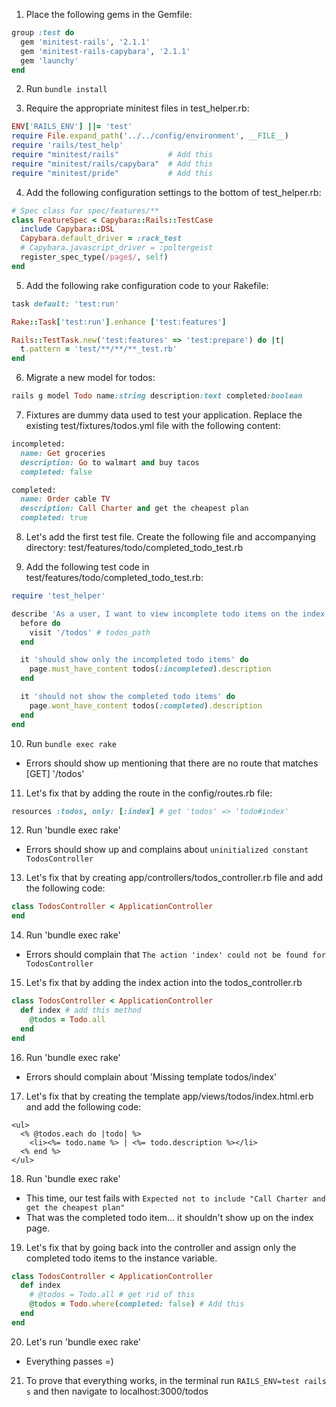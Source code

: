 1. Place the following gems in the Gemfile:
``` ruby
group :test do
  gem 'minitest-rails', '2.1.1'
  gem 'minitest-rails-capybara', '2.1.1'
  gem 'launchy'
end
```

2. Run `bundle install`

3. Require the appropriate minitest files in test_helper.rb:
``` ruby
ENV['RAILS_ENV'] ||= 'test'
require File.expand_path('../../config/environment', __FILE__)
require 'rails/test_help'
require "minitest/rails"           # Add this
require "minitest/rails/capybara"  # Add this
require "minitest/pride"           # Add this
```

4. Add the following configuration settings to the bottom of test_helper.rb:
``` ruby
# Spec class for spec/features/**
class FeatureSpec < Capybara::Rails::TestCase
  include Capybara::DSL
  Capybara.default_driver = :rack_test
  # Capybara.javascript_driver = :poltergeist
  register_spec_type(/page$/, self)
end
```

5. Add the following rake configuration code to your Rakefile:
``` ruby
task default: 'test:run'

Rake::Task['test:run'].enhance ['test:features']

Rails::TestTask.new('test:features' => 'test:prepare') do |t|
  t.pattern = 'test/**/**/**_test.rb'
end
```

6. Migrate a new model for todos:
``` ruby
rails g model Todo name:string description:text completed:boolean
```

7. Fixtures are dummy data used to test your application. Replace the existing test/fixtures/todos.yml file with the following content:
``` ruby
incompleted:
  name: Get groceries
  description: Go to walmart and buy tacos
  completed: false

completed:
  name: Order cable TV
  description: Call Charter and get the cheapest plan
  completed: true
```

8. Let's add the first test file. Create the following file and accompanying directory:  test/features/todo/completed_todo_test.rb

9. Add the following test code in test/features/todo/completed_todo_test.rb:
``` ruby
require 'test_helper'

describe 'As a user, I want to view incomplete todo items on the index page' do
  before do
    visit '/todos' # todos_path
  end

  it 'should show only the incompleted todo items' do
    page.must_have_content todos(:incompleted).description
  end

  it 'should not show the completed todo items' do
    page.wont_have_content todos(:completed).description
  end
end
```

10. Run `bundle exec rake`
- Errors should show up mentioning that there are no route that matches [GET] '/todos'

11. Let's fix that by adding the route in the config/routes.rb file:
``` ruby
resources :todos, only: [:index] # get 'todos' => 'todo#index'
```

12. Run 'bundle exec rake'
- Errors should show up and complains about `uninitialized constant TodosController`

13. Let's fix that by creating app/controllers/todos_controller.rb file and add the following code:
``` ruby
class TodosController < ApplicationController
end
```

14. Run 'bundle exec rake'
- Errors should complain that `The action 'index' could not be found for TodosController`

15. Let's fix that by adding the index action into the todos_controller.rb
``` ruby
class TodosController < ApplicationController
  def index # add this method
    @todos = Todo.all
  end
end
```

16. Run 'bundle exec rake'
- Errors should complain about 'Missing template todos/index'

17. Let's fix that by creating the template app/views/todos/index.html.erb and add the following code:
``` erb
<ul>
  <% @todos.each do |todo| %>
    <li><%= todo.name %> | <%= todo.description %></li>
  <% end %>
</ul>

```

18. Run 'bundle exec rake'
- This time, our test fails with `Expected not to include "Call Charter and get the cheapest plan"`
- That was the completed todo item... it shouldn't show up on the index page.

19. Let's fix that by going back into the controller and assign only the completed todo items to the instance variable.
``` ruby
class TodosController < ApplicationController
  def index
    # @todos = Todo.all # get rid of this
    @todos = Todo.where(completed: false) # Add this
  end
end

```

20. Let's run 'bundle exec rake'
- Everything passes =)

21. To prove that everything works, in the terminal run `RAILS_ENV=test rails s` and then navigate to localhost:3000/todos
